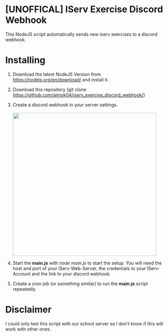 # [UNOFFICAL] IServ Exercise Discord Webhook
This NodeJS script automatically sends new iserv exercises to a discord webhook.

# Installing
  1. Download the latest NodeJS Version from https://nodejs.org/en/download/ and install it.
  2. Download this repository (git clone https://github.com/aimok04/iserv_exercise_discord_webhook/)
  3. Create a discord webhook in your server settings.<br><br>
    <img src="https://media.giphy.com/media/N59N9NJI6SVhegfWph/giphy.gif" width="450"></img>


  4. Start the **main.js** with *node main.js* to start the setup. You will need the host and port of your IServ-Web-Server, the credentials to your IServ-Account and the link to your discord webhook.
  5. Create a cron job (or something similar) to run the **main.js** script repeatedly.

# Disclaimer
I could only test this script with our school server so I don't know if this will work with other ones.

